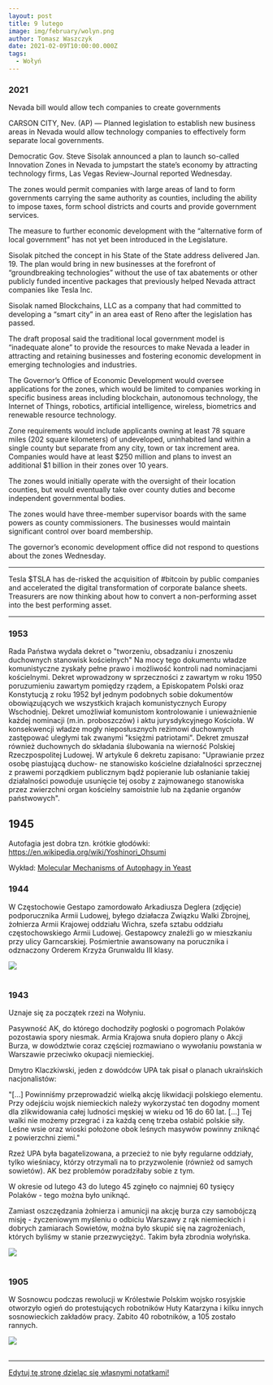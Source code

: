 ```yaml
---
layout: post
title: 9 lutego
image: img/february/wolyn.png
author: Tomasz Waszczyk
date: 2021-02-09T10:00:00.000Z
tags:
  - Wołyń
---
```


### 2021

Nevada bill would allow tech companies to create governments

CARSON CITY, Nev. (AP) — Planned legislation to establish new business areas in Nevada would allow technology companies to effectively form separate local governments.

Democratic Gov. Steve Sisolak announced a plan to launch so-called Innovation Zones in Nevada to jumpstart the state’s economy by attracting technology firms, Las Vegas Review-Journal reported Wednesday.

The zones would permit companies with large areas of land to form governments carrying the same authority as counties, including the ability to impose taxes, form school districts and courts and provide government services.

The measure to further economic development with the “alternative form of local government” has not yet been introduced in the Legislature.

Sisolak pitched the concept in his State of the State address delivered Jan. 19. The plan would bring in new businesses at the forefront of “groundbreaking technologies” without the use of tax abatements or other publicly funded incentive packages that previously helped Nevada attract companies like Tesla Inc.

Sisolak named Blockchains, LLC as a company that had committed to developing a “smart city” in an area east of Reno after the legislation has passed.

The draft proposal said the traditional local government model is “inadequate alone” to provide the resources to make Nevada a leader in attracting and retaining businesses and fostering economic development in emerging technologies and industries.

The Governor’s Office of Economic Development would oversee applications for the zones, which would be limited to companies working in specific business areas including blockchain, autonomous technology, the Internet of Things, robotics, artificial intelligence, wireless, biometrics and renewable resource technology.

Zone requirements would include applicants owning at least 78 square miles (202 square kilometers) of undeveloped, uninhabited land within a single county but separate from any city, town or tax increment area. Companies would have at least $250 million and plans to invest an additional $1 billion in their zones over 10 years.

The zones would initially operate with the oversight of their location counties, but would eventually take over county duties and become independent governmental bodies.

The zones would have three-member supervisor boards with the same powers as county commissioners. The businesses would maintain significant control over board membership.

The governor’s economic development office did not respond to questions about the zones Wednesday.

---

Tesla $TSLA has de-risked the acquisition of #bitcoin by public companies and accelerated the digital transformation of corporate balance sheets. Treasurers are now thinking about how to convert a non-performing asset into the best performing asset.

---

### 1953

Rada Państwa wydała dekret o "tworzeniu, obsadzaniu i znoszeniu duchownych stanowisk kościelnych"
Na mocy tego dokumentu władze komunistyczne zyskały pełne prawo i możliwość kontroli nad nominacjami kościelnymi. Dekret wprowadzony w sprzeczności z zawartym w roku 1950 poruzumieniu zawartym pomiędzy rządem, a Episkopatem Polski oraz Konstytucją z roku 1952 był jednym podobnych sobie dokumentów obowiązujących we wszystkich krajach komunistycznych Europy Wschodniej.
Dekret umożliwiał komunistom kontrolowanie i unieważnienie każdej nominacji (m.in. proboszczów) i aktu jurysdykcyjnego Kościoła. W konsekwencji władze mogły nieposłusznych reżimowi duchownych zastępować uległymi tak zwanymi "księżmi patriotami".
Dekret zmuszał również duchownych do składania ślubowania na wierność Polskiej Rzeczpospolitej Ludowej.
W artykule 6 dekretu zapisano:
"Uprawianie przez osobę piastującą duchow-
ne stanowisko kościelne działalności sprzecznej z prawemi porządkiem publicznym bądź popieranie lub osłanianie takiej działalności powoduje usunięcie tej osoby z zajmowanego stanowiska przez zwierzchni organ kościelny samoistnie lub na żądanie organów państwowych".

## 1945

Autofagia jest dobra tzn. krótkie głodówki: <https://en.wikipedia.org/wiki/Yoshinori_Ohsumi>

Wykład: <a href="https://github.com/TomaszWaszczyk/historia.waszczyk.com/blob/master/src/content/documents/february/ohsumi-lecture.pdf" target="_blank">Molecular Mechanisms of Autophagy in Yeast</a>

### 1944

W Częstochowie Gestapo zamordowało Arkadiusza Deglera (zdjęcie) podporucznika Armii Ludowej, byłego działacza Związku Walki Zbrojnej, żołnierza Armii Krajowej oddziału Wichra, szefa sztabu oddziału częstochowskiego Armii Ludowej.
Gestapowcy znaleźli go w mieszkaniu przy ulicy Garncarskiej. Pośmiertnie awansowany na porucznika i odznaczony Orderem Krzyża Grunwaldu III klasy.

<img src="./img/february/deglera.jpg"/><br><br>

### 1943

Uznaje się za początek rzezi na Wołyniu.

Pasywność AK, do którego dochodziły pogłoski o pogromach Polaków pozostawia spory niesmak. Armia Krajowa snuła dopiero plany o Akcji Burza, w dowództwie coraz częściej rozmawiano o wywołaniu powstania w Warszawie przeciwko okupacji niemieckiej.

Dmytro Klaczkiwski, jeden z dowódców UPA tak pisał o planach ukraińskich nacjonalistów:

"[...] Powinniśmy przeprowadzić wielką akcję likwidacji polskiego elementu. Przy odejściu wojsk niemieckich należy wykorzystać ten dogodny moment dla zlikwidowania całej ludności męskiej w wieku od 16 do 60 lat. [...] Tej walki nie możemy przegrać i za każdą cenę trzeba osłabić polskie siły. Leśne wsie oraz wioski położone obok leśnych masywów powinny zniknąć z powierzchni ziemi."

Rzeź UPA była bagatelizowana, a przecież to nie były regularne oddziały, tylko wieśniacy, którzy otrzymali na to przyzwolenie (również od samych sowietów). AK bez problemów poradziłaby sobie z tym.

W okresie od lutego 43 do lutego 45 zginęło co najmniej 60 tysięcy Polaków - tego można było uniknąć.

Zamiast oszczędzania żołnierza i amunicji na akcję burza czy samobójczą misję - życzeniowym myśleniu o odbiciu Warszawy z rąk niemieckich i dobrych zamiarach Sowietów, można było skupić się na zagrożeniach, których byliśmy w stanie przezwyciężyć. Takim była zbrodnia wołyńska.

<img src="./img/february/wolyn.png"/><br><br>

### 1905

W Sosnowcu podczas rewolucji w Królestwie Polskim wojsko rosyjskie otworzyło ogień do protestujących robotników Huty Katarzyna i kilku innych sosnowieckich zakładów pracy. Zabito 40 robotników, a 105 zostało rannych.

<img src="./img/february/sosnowiec.jpg"/><br><br>

---

<a href="https://github.com/TomaszWaszczyk/historia.waszczyk.com/edit/master/src/content/february-9.md" target="_blank">Edytuj tę stronę dzieląc się własnymi notatkami!</a>
